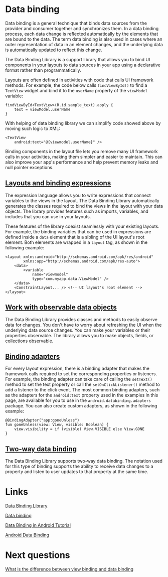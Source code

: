 # Data binding

Data binding is a general technique that binds data sources from the provider and consumer together and synchronizes them. In a data binding process, each data change is reflected automatically by the elements that are bound to the data. The term data binding is also used in cases where an outer representation of data in an element changes, and the underlying data is automatically updated to reflect this change.

The Data Binding Library is a support library that allows you to bind UI components in your layouts to data sources in your app using a declarative format rather than programmatically.

Layouts are often defined in activities with code that calls UI framework methods. For example, the code below calls `findViewById()` to find a `TextView` widget and bind it to the `userName` property of the `viewModel` variable:
```
findViewById<TextView>(R.id.sample_text).apply {
    text = viewModel.userName
}
```

With helping of data binding library we can simplify code showed above by moving such logic to XML:

```
<TextView
    android:text="@{viewmodel.userName}" />
```

Binding components in the layout file lets you remove many UI framework calls in your activities, making them simpler and easier to maintain. This can also improve your app's performance and help prevent memory leaks and null pointer exceptions.

## [Layouts and binding expressions](https://developer.android.com/topic/libraries/data-binding/expressions)
The expression language allows you to write expressions that connect variables to the views in the layout. The Data Binding Library automatically generates the classes required to bind the views in the layout with your data objects. The library provides features such as imports, variables, and includes that you can use in your layouts.

These features of the library coexist seamlessly with your existing layouts. For example, the binding variables that can be used in expressions are defined inside a `data` element that is a sibling of the UI layout's root element. Both elements are wrapped in a `layout` tag, as shown in the following example:
```
<layout xmlns:android="http://schemas.android.com/apk/res/android"
        xmlns:app="http://schemas.android.com/apk/res-auto">
    <data>
        <variable
            name="viewmodel"
            type="com.myapp.data.ViewModel" />
    </data>
    <ConstraintLayout... /> <!-- UI layout's root element -->
</layout>
```

## [Work with observable data objects](https://developer.android.com/topic/libraries/data-binding/observability)
The Data Binding Library provides classes and methods to easily observe data for changes. You don't have to worry about refreshing the UI when the underlying data source changes. You can make your variables or their properties observable. The library allows you to make objects, fields, or collections observable.

## [Binding adapters](https://developer.android.com/topic/libraries/data-binding/binding-adapters)
For every layout expression, there is a binding adapter that makes the framework calls required to set the corresponding properties or listeners. For example, the binding adapter can take care of calling the `setText()` method to set the text property or call the `setOnClickListener()` method to add a listener to the click event. The most common binding adapters, such as the adapters for the `android:text` property used in the examples in this page, are available for you to use in the `android.databinding.adapters` package. You can also create custom adapters, as shown in the following example:

```
@BindingAdapter("app:goneUnless")
fun goneUnless(view: View, visible: Boolean) {
    view.visibility = if (visible) View.VISIBLE else View.GONE
}
```

## [Two-way data binding](https://developer.android.com/topic/libraries/data-binding/two-way)
The Data Binding Library supports two-way data binding. The notation used for this type of binding supports the ability to receive data changes to a property and listen to user updates to that property at the same time.

# Links  
[Data Binding Library](https://developer.android.com/topic/libraries/data-binding)

[Data binding](https://en.wikipedia.org/wiki/Data_binding)

[Data Binding in Android Tutorial](https://androidwave.com/data-binding-in-android-tutorial/)

[Android Data Binding](https://android.jlelse.eu/android-data-binding-8d0eb34b9bad)

# Next questions
[What is the difference between view binding and data binding](https://github.com/Kirchhoff-/Android-Interview-Questions/blob/master/Android/What%20is%20the%20difference%20between%20view%20binding%20and%20data%20binding.md)
